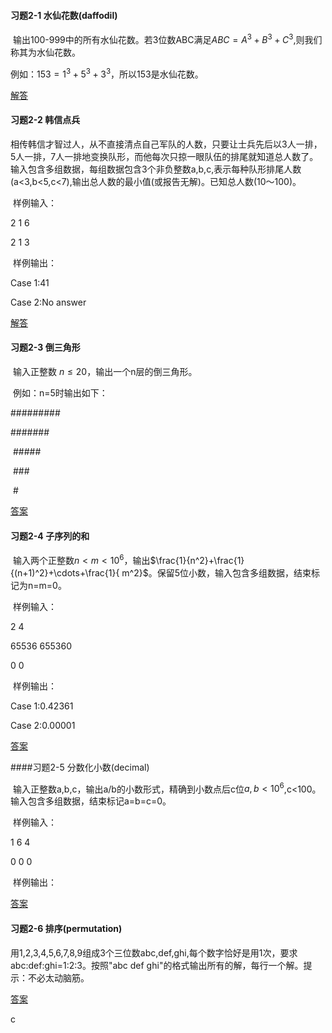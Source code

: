 #### 习题2-1 水仙花数(daffodil)

​		输出100-999中的所有水仙花数。若3位数ABC满足$ABC=A^3+B^3+C^3$,则我们称其为水仙花数。

例如：$153=1^3+5^3+3^3$，所以153是水仙花数。

[解答](https://github.com/fooltomb/algorithm/blob/master/Learning/answers/test2-1.py)

#### 习题2-2 韩信点兵

​		相传韩信才智过人，从不直接清点自己军队的人数，只要让士兵先后以3人一排，5人一排，7人一排地变换队形，而他每次只掠一眼队伍的排尾就知道总人数了。输入包含多组数据，每组数据包含3个非负整数a,b,c,表示每种队形排尾人数(a<3,b<5,c<7),输出总人数的最小值(或报告无解)。已知总人数(10～100)。

​		样例输入：

2 1 6

2 1 3

​		样例输出：

Case 1:41

Case 2:No answer

[解答](https://github.com/fooltomb/algorithm/blob/master/Learning/answers/test2-2.py)

#### 习题2-3 倒三角形

​		输入正整数 $n\leq20$，输出一个n层的倒三角形。

​		例如：n=5时输出如下：

\#########

  \#######

​    \#####

​      \###

​        \#

[答案](https://github.com/fooltomb/algorithm/blob/master/Learning/answers/test2-3.py)

#### 习题2-4 子序列的和

​		输入两个正整数$n<m<10^6$，输出$\frac{1}{n^2}+\frac{1}{(n+1)^2}+\cdots+\frac{1}{ m^2}$。保留5位小数，输入包含多组数据，结束标记为n=m=0。

​		样例输入：

2 4

65536 655360

0 0

​		样例输出：

Case 1:0.42361

Case 2:0.00001

[答案](https://github.com/fooltomb/algorithm/blob/master/Learning/answers/test2-4.py)

####习题2-5 分数化小数(decimal)

​		输入正整数a,b,c，输出a/b的小数形式，精确到小数点后c位$a,b<10^6$,c<100。输入包含多组数据，结束标记a=b=c=0。

​		样例输入：

1 6 4

0 0 0

​		样例输出：

[答案](https://github.com/fooltomb/algorithm/blob/master/Learning/answers/test2-5.py)

#### 习题2-6 排序(permutation)

​		用1,2,3,4,5,6,7,8,9组成3个三位数abc,def,ghi,每个数字恰好是用1次，要求abc:def:ghi=1:2:3。按照"abc def ghi"的格式输出所有的解，每行一个解。提示：不必太动脑筋。

[答案](https://github.com/fooltomb/algorithm/blob/master/Learning/answers/test2-6.py)



c